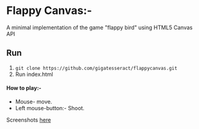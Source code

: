 # Flappy Canvas:-
A minimal implementation of the game "flappy bird" using HTML5 Canvas API

## Run

1. `git clone https://github.com/gigatesseract/flappycanvas.git`
2. Run index.html

#### How to play:- 
* Mouse- move. 
* Left mouse-button:- Shoot.

Screenshots [here](https://imgur.com/a/WUZpxyz)
